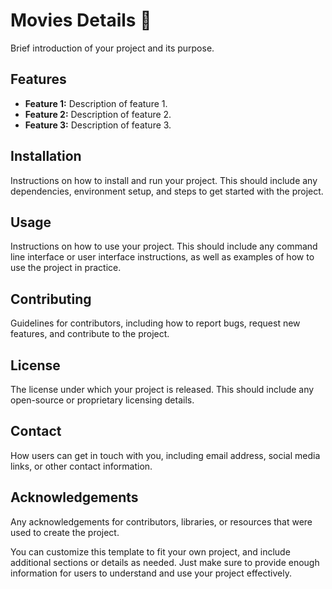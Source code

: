 # Movies Details :movie_camera:

Brief introduction of your project and its purpose.

## Features

- **Feature 1:** Description of feature 1.
- **Feature 2:** Description of feature 2.
- **Feature 3:** Description of feature 3.

## Installation

Instructions on how to install and run your project. This should include any dependencies, environment setup, and steps to get started with the project.

## Usage

Instructions on how to use your project. This should include any command line interface or user interface instructions, as well as examples of how to use the project in practice.

## Contributing

Guidelines for contributors, including how to report bugs, request new features, and contribute to the project.

## License

The license under which your project is released. This should include any open-source or proprietary licensing details.

## Contact

How users can get in touch with you, including email address, social media links, or other contact information.

## Acknowledgements

Any acknowledgements for contributors, libraries, or resources that were used to create the project.

You can customize this template to fit your own project, and include additional sections or details as needed. Just make sure to provide enough information for users to understand and use your project effectively.
